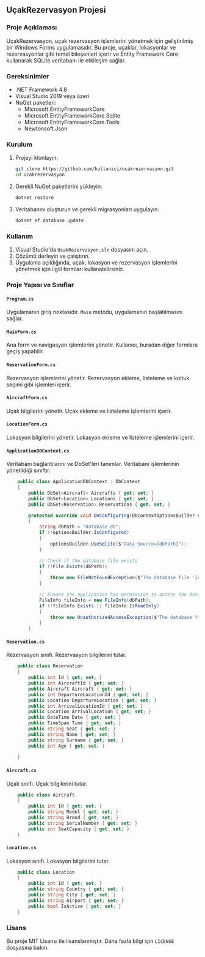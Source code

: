 ## UçakRezervasyon Projesi

### Proje Açıklaması
UçakRezervasyon, uçak rezervasyon işlemlerini yönetmek için geliştirilmiş bir Windows Forms uygulamasıdır. Bu proje, uçaklar, lokasyonlar ve rezervasyonlar gibi temel bileşenleri içerir ve Entity Framework Core kullanarak SQLite veritabanı ile etkileşim sağlar.

### Gereksinimler
- .NET Framework 4.8
- Visual Studio 2019 veya üzeri
- NuGet paketleri:
  - Microsoft.EntityFrameworkCore
  - Microsoft.EntityFrameworkCore.Sqlite
  - Microsoft.EntityFrameworkCore.Tools
  - Newtonsoft.Json

### Kurulum
1. Projeyi klonlayın:
    ```sh
    git clone https://github.com/kullanici/ucakrezervasyon.git
    cd ucakrezervasyon
    ```

2. Gerekli NuGet paketlerini yükleyin:
    ```sh
    dotnet restore
    ```

3. Veritabanını oluşturun ve gerekli migrasyonları uygulayın:
    ```sh
    dotnet ef database update
    ```

### Kullanım
1. Visual Studio'da `UcakRezervasyon.sln` dosyasını açın.
2. Çözümü derleyin ve çalıştırın.
3. Uygulama açıldığında, uçak, lokasyon ve rezervasyon işlemlerini yönetmek için ilgili formları kullanabilirsiniz.

### Proje Yapısı ve Sınıflar

#### `Program.cs`
Uygulamanın giriş noktasıdır. `Main` metodu, uygulamanın başlatılmasını sağlar.

#### `MainForm.cs`
Ana form ve navigasyon işlemlerini yönetir. Kullanıcı, buradan diğer formlara geçiş yapabilir.

#### `ReservationForm.cs`
Rezervasyon işlemlerini yönetir. Rezervasyon ekleme, listeleme ve koltuk seçimi gibi işlemleri içerir.

#### `AircraftForm.cs`
Uçak bilgilerini yönetir. Uçak ekleme ve listeleme işlemlerini içerir.

#### `LocationForm.cs`
Lokasyon bilgilerini yönetir. Lokasyon ekleme ve listeleme işlemlerini içerir.

#### `ApplicationDBContext.cs`
Veritabanı bağlantılarını ve DbSet'leri tanımlar. Veritabanı işlemlerinin yönetildiği sınıftır.


```16:42:ApplicationDBContext.cs
	public class ApplicationDbContext : DbContext
	{
		public DbSet<Aircraft> Aircrafts { get; set; }
		public DbSet<Location> Locations { get; set; }
		public DbSet<Reservation> Reservations { get; set; }

		protected override void OnConfiguring(DbContextOptionsBuilder optionsBuilder)
		{
			string dbPath = "database.db";
			if (!optionsBuilder.IsConfigured)
			{
				optionsBuilder.UseSqlite($"Data Source={dbPath}");
			}

			// Check if the database file exists
			if (!File.Exists(dbPath))
			{
				throw new FileNotFoundException($"The database file '{dbPath}' does not exist.");
			}

			// Ensure the application has permission to access the database file
			FileInfo fileInfo = new FileInfo(dbPath);
			if (!fileInfo.Exists || fileInfo.IsReadOnly)
			{
				throw new UnauthorizedAccessException($"The database file '{dbPath}' is not accessible or is read-only.");
			}
		}
```


#### `Reservation.cs`
Rezervasyon sınıfı. Rezervasyon bilgilerini tutar.


```9:25:Reservation.cs
	public class Reservation
	{
		public int Id { get; set; }
		public int AircraftId { get; set; }
		public Aircraft Aircraft { get; set; }
		public int DepartureLocationId { get; set; }
		public Location DepartureLocation { get; set; }
		public int ArrivalLocationId { get; set; }
		public Location ArrivalLocation { get; set; }
		public DateTime Date { get; set; }
		public TimeSpan Time { get; set; }
		public string Seat { get; set; }
		public string Name { get; set; }
		public string Surname { get; set; }
		public int Age { get; set; }
		
	}
```


#### `Aircraft.cs`
Uçak sınıfı. Uçak bilgilerini tutar.


```9:16:Aircrafts.cs
	public class Aircraft
	{
		public int Id { get; set; }
		public string Model { get; set; }
		public string Brand { get; set; }
		public string SerialNumber { get; set; }
		public int SeatCapacity { get; set; }
	}
```


#### `Location.cs`
Lokasyon sınıfı. Lokasyon bilgilerini tutar.


```9:16:Location.cs
	public class Location
	{
		public int Id { get; set; }
		public string Country { get; set; }
		public string City { get; set; }
		public string Airport { get; set; }
		public bool IsActive { get; set; }
	}
```


### Lisans
Bu proje MIT Lisansı ile lisanslanmıştır. Daha fazla bilgi için `LICENSE` dosyasına bakın.

